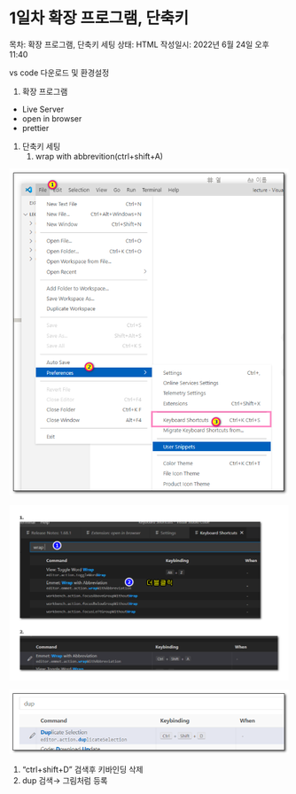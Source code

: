 # 1일차 확장 프로그램, 단축키

목차: 확장 프로그램, 단축키 세팅
상태: HTML
작성일시: 2022년 6월 24일 오후 11:40

vs code 다운로드 및 환경설정

1. 확장 프로그램
- Live Server
- open in browser
- prettier

1. 단축키 세팅
    1. wrap with abbrevition(ctrl+shift+A)

![Untitled](Untitled%2035.png)

![Untitled](Untitled%2036.png)

![Untitled](Untitled%2037.png)

1. “ctrl+shift+D” 검색후 키바인딩 삭제
2. dup 검색→ 그림처럼 등록